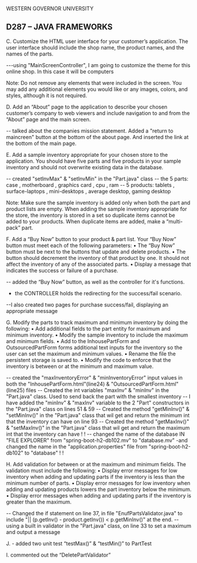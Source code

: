 WESTERN GOVERNOR UNIVERSITY
## D287 – JAVA FRAMEWORKS
C.  Customize the HTML user interface for your customer’s application. The user interface should include the shop name, the product names, and the names of the parts.


---using "MainScreenController", I am going to customize the theme for this online shop. In this case it will be computers








Note: Do not remove any elements that were included in the screen. You may add any additional elements you would like or any images, colors, and styles, although it is not required.








D.  Add an “About” page to the application to describe your chosen customer’s company to web viewers and include navigation to and from the “About” page and the main screen.


-- talked about the companies mission statement. Added a "return to maincreen" button at the bottom of the about page.
And inserted the link at the bottom of the main page.




E.  Add a sample inventory appropriate for your chosen store to the application. You should have five parts and five products in your sample inventory and should not overwrite existing data in the database.


-- created "setInvMax" & "setInvMin" in the "Part.java" class
-- the 5 parts: case , motherboard , graphics card , cpu , ram
-- 5 products: tablets , surface-laptops , mini-desktops , average desktop, gaming desktop




Note: Make sure the sample inventory is added only when both the part and product lists are empty. When adding the sample inventory appropriate for the store, the inventory is stored in a set so duplicate items cannot be added to your products. When duplicate items are added, make a “multi-pack” part.








F.  Add a “Buy Now” button to your product & part list. Your “Buy Now” button must meet each of the following parameters:
•  The “Buy Now” button must be next to the buttons that update and delete products.
•  The button should decrement the inventory of that product by one. It should not affect the inventory of any of the associated parts.
•  Display a message that indicates the success or failure of a purchase.


-- added the “Buy Now” button, as well as the controller for it's functions.
- the CONTROLLER holds the redirecting for the success/fail scenario.


--I also created two pages for purchase success/fail, displaying an appropriate message




G.  Modify the parts to track maximum and minimum inventory by doing the following:
•  Add additional fields to the part entity for maximum and minimum inventory.
•  Modify the sample inventory to include the maximum and minimum fields.
•  Add to the InhousePartForm and OutsourcedPartForm forms additional text inputs for the inventory so the user can set the maximum and minimum values.
•  Rename the file the persistent storage is saved to.
•  Modify the code to enforce that the inventory is between or at the minimum and maximum value.


-- created the "maxInventoryError" & "minInventoryError" input values in both the "InhousePartForm.html"(line24) & "OutsourcedPartForm.html"(line25) files
-- Created the int variables "maxInv" & "minInv" in the "Part.java" class. Used to send back the part with the smallest inventory
-- I have added the "minInv" & "maxInv" variable to the 2 "Part" constructors in the "Part.java" class on lines 51 & 59
-- Created the method "getMinInv()" & "setMinInv()" in the "Part.java" class that wil get and return the minimum int that the inventory can have on line 93
-- Created the method "getMaxInv()" & "setMaxInv()" in the "Part.java" class that wil get and return the maximum int that the inventory can have
!           !
-- changed the name of the database IN "FILE EXPLORER" from "spring-boot-h2-db102.mv" to "database.mv"
-and changed the name in the "application.properties" file from "spring-boot-h2-db102" to "database"
!                       !


H.  Add validation for between or at the maximum and minimum fields. The validation must include the following:
•  Display error messages for low inventory when adding and updating parts if the inventory is less than the minimum number of parts.
•  Display error messages for low inventory when adding and updating products lowers the part inventory below the minimum.
•  Display error messages when adding and updating parts if the inventory is greater than the maximum.


-- Changed the if statement on line 37, in file "EnufPartsValidator.java" to include "|| (p.getInv() - product.getInv()) < p.getMinInv()" at the end.
-- using a built in validator in the "Part.java" class, on line 33 to set a maximum
and output a message

J. - added two  unit test “testMax()” & “testMin()” to PartTest 

I. commented out the “DeletePartValidator”
